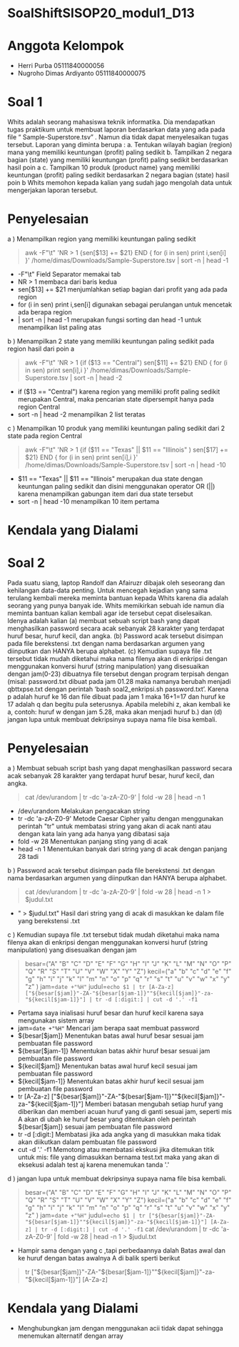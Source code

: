 # SoalShiftSISOP20_modul1_D13

# Anggota Kelompok
* Herri Purba                     05111840000056
* Nugroho Dimas Ardiyanto         05111840000075

# Soal 1
Whits adalah seorang mahasiswa teknik informatika. Dia mendapatkan tugas praktikum
untuk membuat laporan berdasarkan data yang ada pada file “ Sample-Superstore.tsv” .
Namun dia tidak dapat menyelesaikan tugas tersebut. Laporan yang diminta berupa :
a. Tentukan wilayah bagian (region) mana yang memiliki keuntungan (profit) paling
sedikit
b. Tampilkan 2 negara bagian (state) yang memiliki keuntungan (profit) paling
sedikit berdasarkan hasil poin a
c. Tampilkan 10 produk (product name) yang memiliki keuntungan (profit) paling
sedikit berdasarkan 2 negara bagian (state) hasil poin b
Whits memohon kepada kalian yang sudah jago mengolah data untuk mengerjakan
laporan tersebut.
# Penyelesaian
a ) Menampilkan region yang memiliki keuntungan paling sedikit
> awk -F"\t" 'NR > 1 {sen[$13] += $21}
END { for (i in sen) print i,sen[i] }' /home/dimas/Downloads/Sample-Superstore.tsv | sort -n | head -1
* -F"\t" Field Separator memakai tab
* NR > 1 membaca dari baris kedua
* sen[$13] += $21 menjumlahkan setiap bagian dari profit yang ada pada region
* for (i in sen) print i,sen[i] digunakan sebagai perulangan untuk mencetak ada berapa region 
* | sort -n | head -1 merupakan fungsi sorting dan head -1  untuk menampilkan list paling atas

b ) Menampilkan 2 state yang memiliki keuntungan paling sedikit pada region hasil dari poin a
> awk -F"\t" 'NR > 1 {if ($13 == "Central") sen[$11] += $21}
END { for (i in sen) print sen[i],i }' /home/dimas/Downloads/Sample-Superstore.tsv | sort -n | head -2
* if ($13 == "Central") karena region yang memiliki profit paling sedikit merupakan Central, maka pencarian state dipersempit hanya pada region Central
* sort -n | head -2 menampilkan 2 list teratas

c ) Menampilkan 10 produk yang memiliki keuntungan paling sedikit dari 2 state pada region Central
> awk -F"\t" 'NR > 1 {if ($11 == "Texas" || $11 == "Illinois" ) sen[$17] += $21}
END { for (i in sen) print sen[i],i }' /home/dimas/Downloads/Sample-Superstore.tsv | sort -n | head -10
* $11 == "Texas" || $11 == "Illinois" merupakan dua state dengan keuntungan paling sedikit dan disini menggunakan operator OR (||) karena menampilkan gabungan item dari dua state tersebut
* sort -n | head -10 menampilkan 10 item pertama

# Kendala yang Dialami

# Soal 2
Pada suatu siang, laptop Randolf dan Afairuzr dibajak oleh seseorang dan kehilangan
data-data penting. Untuk mencegah kejadian yang sama terulang kembali mereka
meminta bantuan kepada Whits karena dia adalah seorang yang punya banyak ide.
Whits memikirkan sebuah ide namun dia meminta bantuan kalian kembali agar ide
tersebut cepat diselesaikan. Idenya adalah kalian (a) membuat sebuah script bash yang
dapat menghasilkan password secara acak sebanyak 28 karakter yang terdapat huruf
besar, huruf kecil, dan angka. (b) Password acak tersebut disimpan pada file berekstensi
.txt dengan nama berdasarkan argumen yang diinputkan dan HANYA berupa alphabet.
(c) Kemudian supaya file .txt tersebut tidak mudah diketahui maka nama filenya akan di
enkripsi dengan menggunakan konversi huruf (string manipulation) yang disesuaikan
dengan jam(0-23) dibuatnya file tersebut dengan program terpisah dengan (misal:
password.txt dibuat pada jam 01.28 maka namanya berubah menjadi qbttxpse.txt
dengan perintah ‘bash soal2_enkripsi.sh password.txt’. Karena p adalah huruf ke 16 dan
file dibuat pada jam 1 maka 16+1=17 dan huruf ke 17 adalah q dan begitu pula
seterusnya. Apabila melebihi z, akan kembali ke a, contoh: huruf w dengan jam 5.28,
maka akan menjadi huruf b.) dan (d) jangan lupa untuk membuat dekripsinya supaya
nama file bisa kembali.

# Penyelesaian
a ) Membuat sebuah script bash yang
dapat menghasilkan password secara acak sebanyak 28 karakter yang terdapat huruf
besar, huruf kecil, dan angka.
> cat /dev/urandom | tr -dc 'a-zA-Z0-9' | fold -w 28 | head -n 1
* /dev/urandom Melakukan pengacakan string
* tr -dc 'a-zA-Z0-9' Metode Caesar Cipher yaitu dengan menggunakan perintah "tr" untuk membatasi string yang akan di acak nanti atau dengan kata lain yang ada hanya yang dibatasi saja
* fold -w 28 Menentukan panjang sting yang di acak
* head -n 1 Menentukan banyak dari string yang di acak dengan panjang 28 tadi

b ) Password acak tersebut disimpan pada file berekstensi
.txt dengan nama berdasarkan argumen yang diinputkan dan HANYA berupa alphabet.
> cat /dev/urandom | tr -dc 'a-zA-Z0-9' | fold -w 28 | head -n 1 > $judul.txt
*  " > $judul.txt" Hasil dari string yang di acak di masukkan ke dalam file yang berekstensi .txt

c ) Kemudian supaya file .txt tersebut tidak mudah diketahui maka nama filenya akan di
enkripsi dengan menggunakan konversi huruf (string manipulation) yang disesuaikan
dengan jam
>besar=("A" "B" "C" "D" "E" "F" "G" "H" "I" "J" "K" "L" "M" "N" "O" "P" "Q" "R" "S" "T" "U" "V" "W" "X" "Y" "Z")
kecil=("a" "b" "c" "d" "e" "f" "g" "h" "i" "j" "k" "l" "m" "n" "o" "p" "q" "r" "s" "t" "u" "v" "w" "x" "y" "z" )
jam=`date +"%H"`
judul=`echo $1 | tr [A-Za-z] ["${besar[$jam]}"-ZA-"${besar[$jam-1]}""${kecil[$jam]}"-za-"${kecil[$jam-1]}"] | tr -d [:digit:] | cut -d '.' -f1`
* Pertama saya inialisasi huruf besar dan huruf kecil karena saya mengunakan sistem array
* jam=`date +"%H"` Mencari jam berapa saat membuat password
* ${besar[$jam]} Menentukan batas awal huruf besar sesuai jam pembuatan file password
* ${besar[$jam-1]} Menentukan batas akhir huruf besar sesuai jam pembuatan file password
* ${kecil[$jam]} Menentukan batas awal huruf kecil sesuai jam pembuatan file password
* ${kecil[$jam-1]} Menentukan batas akhir huruf kecil sesuai jam pembuatan file password
* tr [A-Za-z] ["${besar[$jam]}"-ZA-"${besar[$jam-1]}""${kecil[$jam]}"-za-"${kecil[$jam-1]}"] Memberi batasan mengubah setiap huruf yang diberikan dan memberi acuan huruf yang di ganti sesuai jam, seperti mis A akan di ubah ke huruf besar yang ditentukan oleh perintah ${besar[$jam]} sesuai jam pembuatan file password
* tr -d [:digit:] Membatasi jika ada angka yang di masukkan maka tidak akan diikutkan dalam pembuatan file password
* cut -d '.' -f1 Memotong atau membatasi ekskusi jika ditemukan titik untuk mis: file yang dimasukkan bernama test.txt maka yang akan di eksekusi adalah test aj karena menemukan tanda '.'

d ) jangan lupa untuk membuat dekripsinya supaya
nama file bisa kembali.
>besar=("A" "B" "C" "D" "E" "F" "G" "H" "I" "J" "K" "L" "M" "N" "O" "P" "Q" "R" "S" "T" "U" "V" "W" "X" "Y" "Z")
kecil=("a" "b" "c" "d" "e" "f" "g" "h" "i" "j" "k" "l" "m" "n" "o" "p" "q" "r" "s" "t" "u" "v" "w" "x" "y" "z" )
jam=`date +"%H"`
judul=`echo $1 | tr ["${besar[$jam]}"-ZA-"${besar[$jam-1]}""${kecil[$jam]}"-za-"${kecil[$jam-1]}"] [A-Za-z] | tr -d [:digit:] | cut -d '.' -f1`
cat /dev/urandom | tr -dc 'a-zA-Z0-9' | fold -w 28 | head -n 1 > $judul.txt
* Hampir sama dengan yang c ,tapi perbedaannya dalah Batas awal dan ke huruf dengan batas awalnya A di balik sperti berikut
> tr ["${besar[$jam]}"-ZA-"${besar[$jam-1]}""${kecil[$jam]}"-za-"${kecil[$jam-1]}"] [A-Za-z] 

# Kendala yang Dialami
* Menghubungkan jam dengan menggunakan acii tidak dapat sehingga menemukan alternatif dengan array
